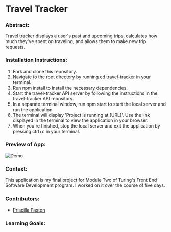 # Travel Tracker

### Abstract:
[//]: <> (Briefly describe what you built and its features. What problem is the app solving? How does this application solve that problem?)
Travel tracker displays a user's past and upcoming trips, calculates how much they've spent on traveling, and allows them to make new trip requests.


### Installation Instructions:
[//]: <> (What steps does a person have to take to get your app cloned down and running?)
1. Fork and clone this repository.
2. Navigate to the root directory by running cd travel-tracker in your terminal.
3. Run npm install to install the necessary dependencies.
4. Start the travel-tracker API server by following the instructions in the travel-tracker API repository.
5. In a separate terminal window, run npm start to start the local server and run the application.
6. The terminal will display 'Project is running at [URL]'. Use the link displayed in the terminal to view the application in your browser.
7. When you're finished, stop the local server and exit the application by pressing ctrl+c in your terminal.


### Preview of App:
[//]: <> (Provide ONE gif or screenshot of your application - choose the "coolest" piece of functionality to show off.)
![Demo]()

### Context:
[//]: <> (Give some context for the project here. How long did you have to work on it? How far into the Turing program are you?)
This application is my final project for Module Two of Turing's Front End Software Development program. I worked on it over the course of five days.


### Contributors:
[//]: <> (Who worked on this application? Link to their LinkedIn.)
- [Priscilla Paxton](https://www.linkedin.com/in/priscilla-paxton-9175bb199/)


### Learning Goals:
[//]: <> (What were the learning goals of this project? What tech did you work with?)

